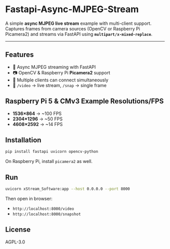 # Fastapi-Async-MJPEG-Stream

A simple **async MJPEG live stream** example with multi-client support. Captures frames from camera sources (OpenCV or Raspberry Pi Picamera2) and streams via FastAPI using **`multipart/x-mixed-replace`**.

---

## Features

* 🚀 Async MJPEG streaming with FastAPI
* 📷 OpenCV & Raspberry Pi **Picamera2** support
* 👥 Multiple clients can connect simultaneously
* 📸 `/video` → live stream, `/snap` → single frame

## Raspberry Pi 5 & CMv3 Example Resolutions/FPS

* **1536×864** → \~100 FPS
* **2304×1296** → \~50 FPS
* **4608×2592** → \~14 FPS

## Installation

```bash
pip install fastapi uvicorn opencv-python
```

On Raspberry Pi, install `picamera2` as well.

## Run

```bash
uvicorn xStream_Software:app --host 0.0.0.0 --port 8000
```

Then open in browser:

* `http://localhost:8000/video`
* `http://localhost:8000/snapshot`

## License

AGPL-3.0
